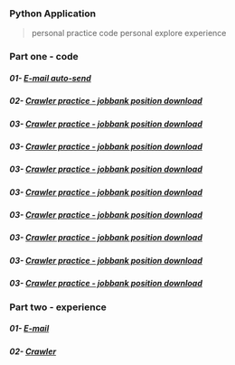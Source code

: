 ### Python Application
> personal practice code
> personal explore experience

### Part one - code
##### 01- [E-mail auto-send](https://github.com/yoyoleo/Python-mail-auto-send/tree/yoyoleo-patch-1)
##### 02- [Crawler practice - jobbank position download]()
##### 03- [Crawler practice - jobbank position download]()
##### 03- [Crawler practice - jobbank position download]()
##### 03- [Crawler practice - jobbank position download]()
##### 03- [Crawler practice - jobbank position download]()
##### 03- [Crawler practice - jobbank position download]()
##### 03- [Crawler practice - jobbank position download]()
##### 03- [Crawler practice - jobbank position download]()
##### 03- [Crawler practice - jobbank position download]()


### Part two - experience
##### 01- [E-mail]()
##### 02- [Crawler]()
